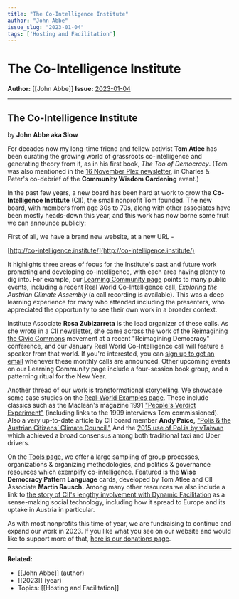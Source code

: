 ```yaml
---
title: "The Co-Intelligence Institute"
author: "John Abbe"
issue_slug: "2023-01-04"
tags: ['Hosting and Facilitation']
---
```


# The Co-Intelligence Institute

**Author:** [[John Abbe]]
**Issue:** [2023-01-04](https://plex.collectivesensecommons.org/2023-01-04/)

---

## The Co-Intelligence Institute
by **John Abbe aka Slow**

For decades now my long-time friend and fellow activist **Tom Atlee** has been curating the growing world of grassroots co-intelligence and generating theory from it, as in his first book, *The Tao of Democracy*. (Tom was also mentioned in the [16 November Plex newsletter](__GHOST_URL__/2022-11-16), in Charles & Peter's co-debrief of the **Community Wisdom Gardening** event.)

In the past few years, a new board has been hard at work to grow the **Co-Intelligence Institute** (CII), the small nonprofit Tom founded. The new board, with members from age 30s to 70s, along with other associates have been mostly heads-down this year, and this work has now borne some fruit we can announce publicly:

First of all, we have a brand new website, at a new URL -

[http://co-intelligence.institute/](http://co-intelligence.institute/)

It highlights three areas of focus for the Institute's past and future work promoting and developing co-intelligence, with each area having plenty to dig into. For example, our [Learning Community page](https://www.co-intelligence.institute/community) points to many public events, including a recent Real World Co-Intelligence call, *Exploring the Austrian Climate Assembly* (a call recording is available). This was a deep learning experience for many who attended including the presenters, who appreciated the opportunity to see their own work in a broader context.

Institute Associate **Rosa Zubizarreta** is the lead organizer of these calls. As she wrote in a [CII newsletter](https://madmimi.com/p/9f59351), she came across the work of the [Reimagining the Civic Commons](https://medium.com/reimagining-the-civic-commons) movement at a recent "Reimagining Democracy" conference, and our January Real World Co-Intelligence call will feature a speaker from that world. If you're interested, you can [sign up to get an email](https://forms.gle/nsaehHCtBLzsYo318) whenever these monthly calls are announced. Other upcoming events on our Learning Community page include a four-session book group, and a patterning ritual for the New Year.

Another thread of our work is transformational storytelling. We showcase some case studies on the [Real-World Examples page](https://www.co-intelligence.institute/examples). These include classics such as the Maclean's magazine 1991 ["People's Verdict Experiment"](https://www.co-intelligence.institute/case-study-macleans) (including links to the 1999 interviews Tom commissioned). Also a very up-to-date article by CII board member **Andy Paice,** ["Polis & the Austrian Citizens’ Climate Council."](https://www.co-intelligence.institute/case-study-polis-climate-council) And the [2015 use of Pol.is by vTaiwan](https://www.co-intelligence.institute/case-study-vtaiwan) which achieved a broad consensus among both traditional taxi and Uber drivers.

On the [Tools page](https://www.co-intelligence.institute/tools), we offer a large sampling of group processes, organizations & organizing methodologies, and politics & governance resources which exemplify co-intelligence. Featured is the **Wise Democracy Pattern Language** cards, developed by Tom Atlee and CII Associate **Martin Rausch.** Among many other resources we also include a link to [the story of CII's lengthy involvement with Dynamic Facilitation](https://www.co-intelligence.institute/dynamic-facilitation) as a sense-making social technology, including how it spread to Europe and its uptake in Austria in particular.

As with most nonprofits this time of year, we are fundraising to continue and expand our work in 2023. If you like what you see on our website and would like to support more of that, [here is our donations page](https://www.co-intelligence.institute/2022-fundraiser).

---

**Related:**
- [[John Abbe]] (author)
- [[2023]] (year)
- Topics: [[Hosting and Facilitation]]

